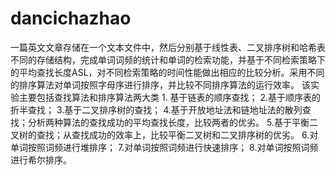 # dancichazhao
一篇英文文章存储在一个文本文件中，然后分别基于线性表、二叉排序树和哈希表不同的存储结构，完成单词词频的统计和单词的检索功能，并基于不同检索策略下的平均查找长度ASL，对不同检索策略的时间性能做出相应的比较分析。采用不同的排序算法对单词按照字母序进行排序，并比较不同排序算法的运行效率。 该实验主要包括查找算法和排序算法两大类 1. 基于链表的顺序查找； 2.基于顺序表的折半查找； 3.基于二叉排序树的查找； 4.基于开放地址法和链地址法的散列查找；分析两种算法的查找成功的平均查找长度，比较两者的优劣。 5.基于平衡二叉树的查找；从查找成功的效率上，比较平衡二叉树和二叉排序树的优劣。 6.对单词按照词频进行堆排序； 7.对单词按照词频进行快速排序； 8.对单词按照词频进行希尔排序。
